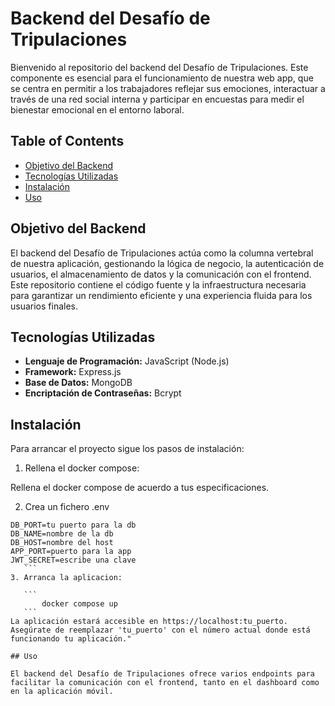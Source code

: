 # Backend del Desafío de Tripulaciones

Bienvenido al repositorio del backend del Desafío de Tripulaciones. Este componente es esencial para el funcionamiento de nuestra web app, que se centra en permitir a los trabajadores reflejar sus emociones, interactuar a través de una red social interna y participar en encuestas para medir el bienestar emocional en el entorno laboral.

## Table of Contents
- [Objetivo del Backend](#objetivo-del-backend)
- [Tecnologías Utilizadas](#tecnologías-utilizadas)
- [Instalación](#instalación)
- [Uso](#uso)

## Objetivo del Backend

El backend del Desafío de Tripulaciones actúa como la columna vertebral de nuestra aplicación, gestionando la lógica de negocio, la autenticación de usuarios, el almacenamiento de datos y la comunicación con el frontend. Este repositorio contiene el código fuente y la infraestructura necesaria para garantizar un rendimiento eficiente y una experiencia fluida para los usuarios finales.

## Tecnologías Utilizadas

- **Lenguaje de Programación:** JavaScript (Node.js)
- **Framework:** Express.js
- **Base de Datos:** MongoDB
- **Encriptación de Contraseñas:** Bcrypt

## Instalación

Para arrancar el proyecto sigue los pasos de instalación:


1. Rellena el docker compose:

Rellena el docker compose de acuerdo a tus especificaciones.

2. Crea un fichero .env 
 ```
DB_PORT=tu puerto para la db
DB_NAME=nombre de la db
DB_HOST=nombre del host
APP_PORT=puerto para la app
JWT_SECRET=escribe una clave
    ```
3. Arranca la aplicacion: 

    ```
        docker compose up
    ```
La aplicación estará accesible en https://localhost:tu_puerto. Asegúrate de reemplazar 'tu_puerto' con el número actual donde está funcionando tu aplicación."

## Uso

El backend del Desafío de Tripulaciones ofrece varios endpoints para facilitar la comunicación con el frontend, tanto en el dashboard como en la aplicación móvil. 
